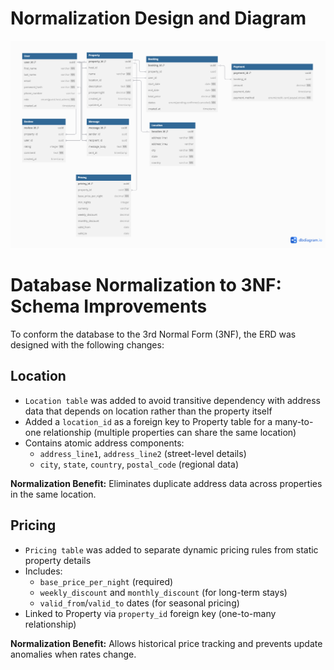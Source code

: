 # Normalization Design and Diagram

![Normalization ERD Diagram](normalization.png)
# Database Normalization to 3NF: Schema Improvements

To conform the database to the 3rd Normal Form (3NF), the ERD was designed with the following changes:

## Location
- `Location table` was added to avoid transitive dependency with address data that depends on location rather than the property itself
- Added a `location_id` as a foreign key to Property table for a many-to-one relationship (multiple properties can share the same location)
- Contains atomic address components:
  - `address_line1`, `address_line2` (street-level details)
  - `city`, `state`, `country`, `postal_code` (regional data)

**Normalization Benefit:**
Eliminates duplicate address data across properties in the same location.

## Pricing
- `Pricing table` was added to separate dynamic pricing rules from static property details
- Includes:
  - `base_price_per_night` (required)
  - `weekly_discount` and `monthly_discount` (for long-term stays)
  - `valid_from`/`valid_to` dates (for seasonal pricing)
- Linked to Property via `property_id` foreign key (one-to-many relationship)

**Normalization Benefit:**
Allows historical price tracking and prevents update anomalies when rates change.

